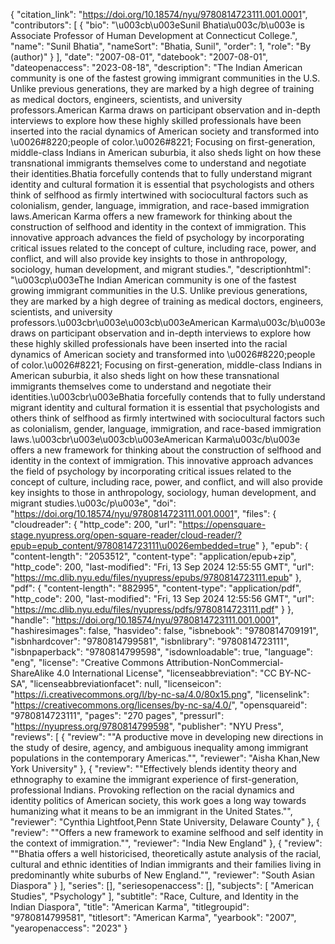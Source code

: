 {
   "citation_link": "https://doi.org/10.18574/nyu/9780814723111.001.0001",
   "contributors": [
     {
       "bio": "\u003cb\u003eSunil Bhatia\u003c/b\u003e is Associate Professor of Human Development at Connecticut College.",
       "name": "Sunil Bhatia",
       "nameSort": "Bhatia, Sunil",
       "order": 1,
       "role": "By (author)"
     }
   ],
   "date": "2007-08-01",
   "datebook": "2007-08-01",
   "dateopenaccess": "2023-08-18",
   "description": "The Indian American community is one of the fastest growing immigrant communities in the U.S. Unlike previous generations, they are marked by a high degree of training as medical doctors, engineers, scientists, and university professors.American Karma draws on participant observation and in-depth interviews to explore how these highly skilled professionals have been inserted into the racial dynamics of American society and transformed into \u0026#8220;people of color.\u0026#8221; Focusing on first-generation, middle-class Indians in American suburbia, it also sheds light on how these transnational immigrants themselves come to understand and negotiate their identities.Bhatia forcefully contends that to fully understand migrant identity and cultural formation it is essential that psychologists and others think of selfhood as firmly intertwined with sociocultural factors such as colonialism, gender, language, immigration, and race-based immigration laws.American Karma offers a new framework for thinking about the construction of selfhood and identity in the context of immigration. This innovative approach advances the field of psychology by incorporating critical issues related to the concept of culture, including race, power, and conflict, and will also provide key insights to those in anthropology, sociology, human development, and migrant studies.",
   "descriptionhtml": "\u003cp\u003eThe Indian American community is one of the fastest growing immigrant communities in the U.S. Unlike previous generations, they are marked by a high degree of training as medical doctors, engineers, scientists, and university professors.\u003cbr\u003e\u003cb\u003eAmerican Karma\u003c/b\u003e draws on participant observation and in-depth interviews to explore how these highly skilled professionals have been inserted into the racial dynamics of American society and transformed into \u0026#8220;people of color.\u0026#8221; Focusing on first-generation, middle-class Indians in American suburbia, it also sheds light on how these transnational immigrants themselves come to understand and negotiate their identities.\u003cbr\u003eBhatia forcefully contends that to fully understand migrant identity and cultural formation it is essential that psychologists and others think of selfhood as firmly intertwined with sociocultural factors such as colonialism, gender, language, immigration, and race-based immigration laws.\u003cbr\u003e\u003cb\u003eAmerican Karma\u003c/b\u003e offers a new framework for thinking about the construction of selfhood and identity in the context of immigration. This innovative approach advances the field of psychology by incorporating critical issues related to the concept of culture, including race, power, and conflict, and will also provide key insights to those in anthropology, sociology, human development, and migrant studies.\u003c/p\u003e",
   "doi": "https://doi.org/10.18574/nyu/9780814723111.001.0001",
   "files": {
     "cloudreader": {
       "http_code": 200,
       "url": "https://opensquare-stage.nyupress.org/open-square-reader/cloud-reader/?epub=epub_content/9780814723111\u0026embedded=true"
     },
     "epub": {
       "content-length": "2053512",
       "content-type": "application/epub+zip",
       "http_code": 200,
       "last-modified": "Fri, 13 Sep 2024 12:55:55 GMT",
       "url": "https://mc.dlib.nyu.edu/files/nyupress/epubs/9780814723111.epub"
     },
     "pdf": {
       "content-length": "882995",
       "content-type": "application/pdf",
       "http_code": 200,
       "last-modified": "Fri, 13 Sep 2024 12:55:56 GMT",
       "url": "https://mc.dlib.nyu.edu/files/nyupress/pdfs/9780814723111.pdf"
     }
   },
   "handle": "https://doi.org/10.18574/nyu/9780814723111.001.0001",
   "hashiresimages": false,
   "hasvideo": false,
   "isbnebook": "9780814709191",
   "isbnhardcover": "9780814799581",
   "isbnlibrary": "9780814723111",
   "isbnpaperback": "9780814799598",
   "isdownloadable": true,
   "language": "eng",
   "license": "Creative Commons Attribution-NonCommercial-ShareAlike 4.0 International License",
   "licenseabbreviation": "CC BY-NC-SA",
   "licenseabbreviationfacet": null,
   "licenseicon": "https://i.creativecommons.org/l/by-nc-sa/4.0/80x15.png",
   "licenselink": "https://creativecommons.org/licenses/by-nc-sa/4.0/",
   "opensquareid": "9780814723111",
   "pages": "270 pages",
   "pressurl": "https://nyupress.org/9780814799598",
   "publisher": "NYU Press",
   "reviews": [
     {
       "review": "\"A productive move in developing new directions in the study of desire, agency, and ambiguous inequality among immigrant populations in the contemporary Americas.\"",
       "reviewer": "Aisha Khan,New York University"
     },
     {
       "review": "\"Effectively blends identity theory and ethnography to examine the immigrant experience of first-generation, professional Indians. Provoking reflection on the racial dynamics and identity politics of American society, this work goes a long way towards humanizing what it means to be an immigrant in the United States.\"",
       "reviewer": "Cynthia Lightfoot,Penn State University, Delaware County"
     },
     {
       "review": "\"Offers a new framework to examine selfhood and self identity in the context of immigration.\"",
       "reviewer": "India New England"
     },
     {
       "review": "\"Bhatia offers a well historicised, theoretically astute analysis of the racial, cultural and ethnic identities of Indian immigrants and their families living in predominantly white suburbs of New England.\"",
       "reviewer": "South Asian Diaspora"
     }
   ],
   "series": [],
   "seriesopenaccess": [],
   "subjects": [
     "American Studies",
     "Psychology"
   ],
   "subtitle": "Race, Culture, and Identity in the Indian Diaspora",
   "title": "American Karma",
   "titlegroupid": "9780814799581",
   "titlesort": "American Karma",
   "yearbook": "2007",
   "yearopenaccess": "2023"
 }
